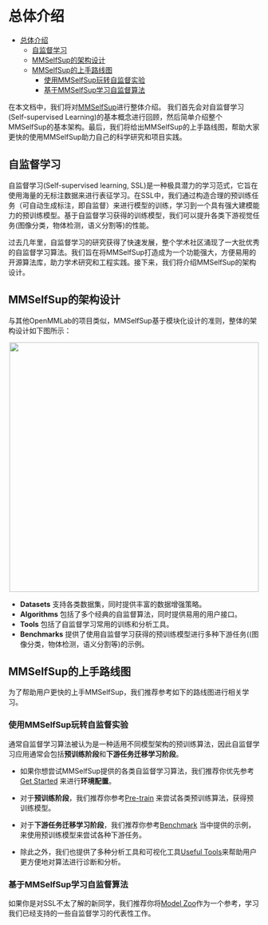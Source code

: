 # 总体介绍

- [总体介绍](#总体介绍)
  - [自监督学习](#自监督学习)
  - [MMSelfSup的架构设计](#mmselfsup的架构设计)
  - [MMSelfSup的上手路线图](#mmselfsup的上手路线图)
    - [使用MMSelfSup玩转自监督实验](#使用mmselfsup玩转自监督实验)
    - [基于MMSelfSup学习自监督算法](#基于mmselfsup学习自监督算法)

在本文档中，我们将对[MMSelfSup](https://github.com/open-mmlab/mmselfsup)进行整体介绍。
我们首先会对自监督学习(Self-supervised Learning)的基本概念进行回顾，然后简单介绍整个MMSelfSup的基本架构。最后，我们将给出MMSelfSup的上手路线图，帮助大家更快的使用MMSelfSup助力自己的科学研究和项目实践。

## 自监督学习

自监督学习(Self-supervised learning, SSL)是一种极具潜力的学习范式，它旨在使用海量的无标注数据来进行表征学习。在SSL中，我们通过构造合理的预训练任务（可自动生成标注，即自监督）来进行模型的训练，学习到一个具有强大建模能力的预训练模型。基于自监督学习获得的训练模型，我们可以提升各类下游视觉任务(图像分类，物体检测，语义分割等)的性能。

过去几年里，自监督学习的研究获得了快速发展，整个学术社区涌现了一大批优秀的自监督学习算法。我们旨在将MMSelfSup打造成为一个功能强大，方便易用的开源算法库，助力学术研究和工程实践。接下来，我们将介绍MMSelfSup的架构设计。

## MMSelfSup的架构设计

与其他OpenMMLab的项目类似，MMSelfSup基于模块化设计的准则，整体的架构设计如下图所示：

<div align="center">
  <img src="https://user-images.githubusercontent.com/36138628/199443908-e7fd3670-108b-46eb-b200-d76f25e5621b.jpg" width="500"/>
</div>

- **Datasets** 支持各类数据集，同时提供丰富的数据增强策略。
- **Algorithms** 包括了多个经典的自监督算法，同时提供易用的用户接口。
- **Tools** 包括了自监督学习常用的训练和分析工具。
- **Benchmarks** 提供了使用自监督学习获得的预训练模型进行多种下游任务((图像分类，物体检测，语义分割等)的示例。

## MMSelfSup的上手路线图

为了帮助用户更快的上手MMSelfSup，我们推荐参考如下的路线图进行相关学习。

### 使用MMSelfSup玩转自监督实验

通常自监督学习算法被认为是一种适用不同模型架构的预训练算法，因此自监督学习应用通常会包括**预训练阶段**和**下游任务迁移学习阶段**。

- 如果你想尝试MMSelfSup提供的各类自监督学习算法，我们推荐你优先参考[Get Started](./get_started.md) 来进行**环境配置**。

- 对于**预训练阶段**，我们推荐你参考[Pre-train](user_guides/3_pretrain.md) 来尝试各类预训练算法，获得预训练模型。

- 对于**下游任务迁移学习阶段**，我们推荐你参考[Benchmark](https://mmselfsup.readthedocs.io/en/dev-1.x/user_guides/#downstream-tasks) 当中提供的示例，来使用预训练模型来尝试各种下游任务。

- 除此之外，我们也提供了多种分析工具和可视化工具[Useful Tools](https://mmselfsup.readthedocs.io/en/dev-1.x/user_guides/#useful-tools)来帮助用户更方便地对算法进行诊断和分析。

### 基于MMSelfSup学习自监督算法

如果你是对SSL不太了解的新同学，我们推荐你将[Model Zoo](model_zoo.md)作为一个参考，学习我们已经支持的一些自监督学习的代表性工作。
